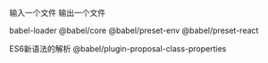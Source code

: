 # 

输入一个文件 输出一个文件

babel-loader
@babel/core
@babel/preset-env
@babel/preset-react

ES6新语法的解析
@babel/plugin-proposal-class-properties